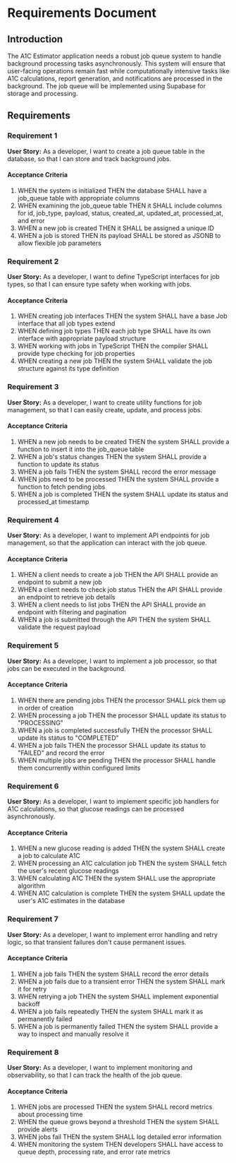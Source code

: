 # Requirements Document

## Introduction

The A1C Estimator application needs a robust job queue system to handle background processing tasks asynchronously. This system will ensure that user-facing operations remain fast while computationally intensive tasks like A1C calculations, report generation, and notifications are processed in the background. The job queue will be implemented using Supabase for storage and processing.

## Requirements

### Requirement 1

**User Story:** As a developer, I want to create a job queue table in the database, so that I can store and track background jobs.

#### Acceptance Criteria

1. WHEN the system is initialized THEN the database SHALL have a job_queue table with appropriate columns
2. WHEN examining the job_queue table THEN it SHALL include columns for id, job_type, payload, status, created_at, updated_at, processed_at, and error
3. WHEN a new job is created THEN it SHALL be assigned a unique ID
4. WHEN a job is stored THEN its payload SHALL be stored as JSONB to allow flexible job parameters

### Requirement 2

**User Story:** As a developer, I want to define TypeScript interfaces for job types, so that I can ensure type safety when working with jobs.

#### Acceptance Criteria

1. WHEN creating job interfaces THEN the system SHALL have a base Job interface that all job types extend
2. WHEN defining job types THEN each job type SHALL have its own interface with appropriate payload structure
3. WHEN working with jobs in TypeScript THEN the compiler SHALL provide type checking for job properties
4. WHEN creating a new job THEN the system SHALL validate the job structure against its type definition

### Requirement 3

**User Story:** As a developer, I want to create utility functions for job management, so that I can easily create, update, and process jobs.

#### Acceptance Criteria

1. WHEN a new job needs to be created THEN the system SHALL provide a function to insert it into the job_queue table
2. WHEN a job's status changes THEN the system SHALL provide a function to update its status
3. WHEN a job fails THEN the system SHALL record the error message
4. WHEN jobs need to be processed THEN the system SHALL provide a function to fetch pending jobs
5. WHEN a job is completed THEN the system SHALL update its status and processed_at timestamp

### Requirement 4

**User Story:** As a developer, I want to implement API endpoints for job management, so that the application can interact with the job queue.

#### Acceptance Criteria

1. WHEN a client needs to create a job THEN the API SHALL provide an endpoint to submit a new job
2. WHEN a client needs to check job status THEN the API SHALL provide an endpoint to retrieve job details
3. WHEN a client needs to list jobs THEN the API SHALL provide an endpoint with filtering and pagination
4. WHEN a job is submitted through the API THEN the system SHALL validate the request payload

### Requirement 5

**User Story:** As a developer, I want to implement a job processor, so that jobs can be executed in the background.

#### Acceptance Criteria

1. WHEN there are pending jobs THEN the processor SHALL pick them up in order of creation
2. WHEN processing a job THEN the processor SHALL update its status to "PROCESSING"
3. WHEN a job is completed successfully THEN the processor SHALL update its status to "COMPLETED"
4. WHEN a job fails THEN the processor SHALL update its status to "FAILED" and record the error
5. WHEN multiple jobs are pending THEN the processor SHALL handle them concurrently within configured limits

### Requirement 6

**User Story:** As a developer, I want to implement specific job handlers for A1C calculations, so that glucose readings can be processed asynchronously.

#### Acceptance Criteria

1. WHEN a new glucose reading is added THEN the system SHALL create a job to calculate A1C
2. WHEN processing an A1C calculation job THEN the system SHALL fetch the user's recent glucose readings
3. WHEN calculating A1C THEN the system SHALL use the appropriate algorithm
4. WHEN A1C calculation is complete THEN the system SHALL update the user's A1C estimates in the database

### Requirement 7

**User Story:** As a developer, I want to implement error handling and retry logic, so that transient failures don't cause permanent issues.

#### Acceptance Criteria

1. WHEN a job fails THEN the system SHALL record the error details
2. WHEN a job fails due to a transient error THEN the system SHALL mark it for retry
3. WHEN retrying a job THEN the system SHALL implement exponential backoff
4. WHEN a job fails repeatedly THEN the system SHALL mark it as permanently failed
5. WHEN a job is permanently failed THEN the system SHALL provide a way to inspect and manually resolve it

### Requirement 8

**User Story:** As a developer, I want to implement monitoring and observability, so that I can track the health of the job queue.

#### Acceptance Criteria

1. WHEN jobs are processed THEN the system SHALL record metrics about processing time
2. WHEN the queue grows beyond a threshold THEN the system SHALL provide alerts
3. WHEN jobs fail THEN the system SHALL log detailed error information
4. WHEN monitoring the system THEN developers SHALL have access to queue depth, processing rate, and error rate metrics
